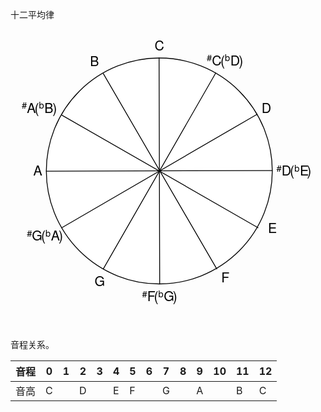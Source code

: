 十二平均律

<div align="center">
<svg xmlns="http://www.w3.org/2000/svg" xmlns:xl="http://www.w3.org/1999/xlink" version="1.1" viewBox="0 0 360 360" width="30pc" height="30pc" xmlns:dc="http://purl.org/dc/elements/1.1/"><metadata> Produced by OmniGraffle 6.6 <dc:date>2024-07-18 08:51:54 +0000</dc:date></metadata><defs><font-face font-family="Helvetica Neue" font-size="16" panose-1="2 0 5 3 0 0 0 2 0 4" units-per-em="1000" underline-position="-100" underline-thickness="50" slope="0" x-height="517" cap-height="714" ascent="951.99585" descent="-212.99744" font-weight="500"><font-face-src><font-face-name name="HelveticaNeue"/></font-face-src></font-face><font-face font-family="Helvetica Neue" font-size="11" panose-1="2 0 5 3 0 0 0 2 0 4" units-per-em="1000" underline-position="-100" underline-thickness="50" slope="0" x-height="517" cap-height="714" ascent="951.99585" descent="-212.99744" font-weight="500"><font-face-src><font-face-name name="HelveticaNeue"/></font-face-src></font-face></defs><g stroke="none" stroke-opacity="1" stroke-dasharray="none" fill="none" fill-opacity="1"><title>Canvas 1</title><g><title>Layer 1</title><circle cx="169.5625" cy="170.0625" r="135.56272" fill="white"/><circle cx="169.5625" cy="170.0625" r="135.56272" stroke="black" stroke-linecap="round" stroke-linejoin="round" stroke-width="1"/><path d="M 169.30379 34.5 L 170.03476 305.53106 L 170.02027 305.625" stroke="black" stroke-linecap="round" stroke-linejoin="round" stroke-width="1"/><path d="M 305.125 169.5625 L 34.093941 170.29347 L 34 170.27898" stroke="black" stroke-linecap="round" stroke-linejoin="round" stroke-width="1"/><path d="M 237.2748 52.482812 L 102.39231 287.56808 L 102.332787 287.64219" stroke="black" stroke-linecap="round" stroke-linejoin="round" stroke-width="1"/><path d="M 287.02524 101.971006 L 52.670945 238.11957 L 52.582343 238.154" stroke="black" stroke-linecap="round" stroke-linejoin="round" stroke-width="1"/><path d="M 102.332787 53.19929 L 238.48136 287.55359 L 238.51577 287.64219" stroke="black" stroke-linecap="round" stroke-linejoin="round" stroke-width="1"/><path d="M 52.844592 103.21198 L 287.92986 238.09447 L 288.00397 238.154" stroke="black" stroke-linecap="round" stroke-linejoin="round" stroke-width="1"/><text transform="translate(163.5625 10.276001)" fill="black"><tspan font-family="Helvetica Neue" font-size="16" font-weight="500" x=".224" y="15" textLength="11.552">C</tspan></text><text transform="translate(292.02524 85.276)" fill="black"><tspan font-family="Helvetica Neue" font-size="16" font-weight="500" x=".368" y="15" textLength="11.264">D</tspan></text><text transform="translate(299.875 229.276)" fill="black"><tspan font-family="Helvetica Neue" font-size="16" font-weight="500" x=".112" y="15" textLength="9.776">E</tspan></text><text transform="translate(243.51577 288.901)" fill="black"><tspan font-family="Helvetica Neue" font-size="16" font-weight="500" x=".408" y="15" textLength="9.184">F</tspan></text><text transform="translate(91.5 293.41819)" fill="black"><tspan font-family="Helvetica Neue" font-size="16" font-weight="500" x=".428" y="15" textLength="12.144">G</tspan></text><text transform="translate(18 160.8385)" fill="black"><tspan font-family="Helvetica Neue" font-size="16" font-weight="500" x=".316" y="15" textLength="10.368">A</tspan></text><text transform="translate(86.332787 28.97529)" fill="black"><tspan font-family="Helvetica Neue" font-size="16" font-weight="500" x=".02" y="15" textLength="10.96">B</tspan></text><text transform="translate(226.51577 28.258813)" fill="black"><tspan font-family="Helvetica Neue" font-size="11" font-weight="500" fill="black" x="0" y="10" textLength="6.116">#</tspan><tspan font-family="Helvetica Neue" font-size="16" font-weight="500" fill="black" x="6.116" y="15" textLength="15.696">C(</tspan><tspan font-family="Helvetica Neue" font-size="11" font-weight="500" fill="black" x="21.812" y="10" textLength="6.523">b</tspan><tspan font-family="Helvetica Neue" font-size="16" font-weight="500" fill="black" x="28.335" y="15" textLength="15.408">D)</tspan></text><text transform="translate(310.125 160.8385)" fill="black"><tspan font-family="Helvetica Neue" font-size="11" font-weight="500" fill="black" x="0" y="10" textLength="6.116">#</tspan><tspan font-family="Helvetica Neue" font-size="16" font-weight="500" fill="black" x="6.116" y="15" textLength="15.408">D(</tspan><tspan font-family="Helvetica Neue" font-size="11" font-weight="500" fill="black" x="21.524" y="10" textLength="6.523">b</tspan><tspan font-family="Helvetica Neue" font-size="16" font-weight="500" fill="black" x="28.047" y="15" textLength="13.92">E)</tspan></text><text transform="translate(148.92428 311.401)" fill="black"><tspan font-family="Helvetica Neue" font-size="11" font-weight="500" fill="black" x="0" y="10" textLength="6.116">#</tspan><tspan font-family="Helvetica Neue" font-size="16" font-weight="500" fill="black" x="6.116" y="15" textLength="13.328">F(</tspan><tspan font-family="Helvetica Neue" font-size="11" font-weight="500" fill="black" x="19.444" y="10" textLength="6.523">b</tspan><tspan font-family="Helvetica Neue" font-size="16" font-weight="500" fill="black" x="25.967" y="15" textLength="16.288">G)</tspan></text><text transform="translate(10.625 238.651)" fill="black"><tspan font-family="Helvetica Neue" font-size="11" font-weight="500" fill="black" x="0" y="10" textLength="6.116">#</tspan><tspan font-family="Helvetica Neue" font-size="16" font-weight="500" fill="black" x="6.116" y="15" textLength="16.288">G(</tspan><tspan font-family="Helvetica Neue" font-size="11" font-weight="500" fill="black" x="22.404" y="10" textLength="6.523">b</tspan><tspan font-family="Helvetica Neue" font-size="16" font-weight="500" fill="black" x="28.927" y="15" textLength="14.512">A)</tspan></text><text transform="translate(4.5823435 85.276)" fill="black"><tspan font-family="Helvetica Neue" font-size="11" font-weight="500" fill="black" x="0" y="10" textLength="6.116">#</tspan><tspan font-family="Helvetica Neue" font-size="16" font-weight="500" fill="black" x="6.116" y="15" textLength="14.512">A(</tspan><tspan font-family="Helvetica Neue" font-size="11" font-weight="500" fill="black" x="20.628" y="10" textLength="6.523">b</tspan><tspan font-family="Helvetica Neue" font-size="16" font-weight="500" fill="black" x="27.151" y="15" textLength="15.104">B)</tspan></text></g></g></svg>
  </div>

音程关系。

| 音程 | 0    | 1    | 2    | 3    | 4    | 5    | 6    | 7    | 8    | 9    | 10   | 11   | 12   |
| ---- | ---- | ---- | ---- | ---- | ---- | ---- | ---- | ---- | ---- | ---- | ---- | ---- | ---- |
| 音高 | C    |      | D    |      | E    | F    |      | G    |      | A    |      | B    | C    |





